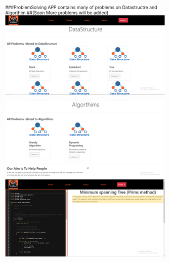 ###ProblemSolving  APP contains many of problems on Datastructre and Algorthim
##(Soon More problems will be added)
<img src="1.PNG">

<img src="2.PNG">

<img src="3.PNG">
